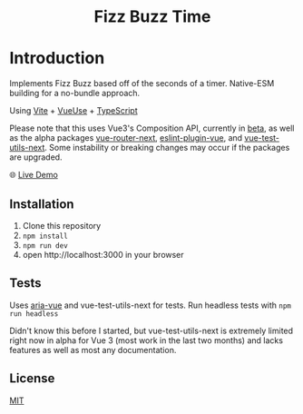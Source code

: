 <h1 align='center'>Fizz Buzz Time</h1>

# Introduction

Implements Fizz Buzz based off of the seconds of a timer. Native-ESM building for a no-bundle approach.

Using [Vite](https://github.com/vuejs/vite) + [VueUse](https://github.com/antfu/vueuse) + [TypeScript](https://www.typescriptlang.org/)

Please note that this uses Vue3's Composition API, currently in [beta](https://github.com/vuejs/vue-next), as well as the alpha packages [vue-router-next](https://github.com/vuejs/vue-router-next), [eslint-plugin-vue](https://github.com/vuejs/eslint-plugin-vue), and [vue-test-utils-next](https://github.com/vuejs/vue-test-utils-next). Some instability or breaking changes may occur if the packages are upgraded.

🌐 [Live Demo](https://vite-vueuse-starter.netlify.app/)

## Installation

1. Clone this repository
2. `npm install`
3. `npm run dev`
4. open http://localhost:3000 in your browser

## Tests

Uses [aria-vue](https://github.com/aelbore/aria-vue) and vue-test-utils-next for tests. Run headless tests with `npm run headless`

Didn't know this before I started, but vue-test-utils-next is extremely limited right now in alpha for Vue 3 (most work in the last two months) and lacks features as well as most any documentation.

## License

[MIT](http://opensource.org/licenses/MIT)
